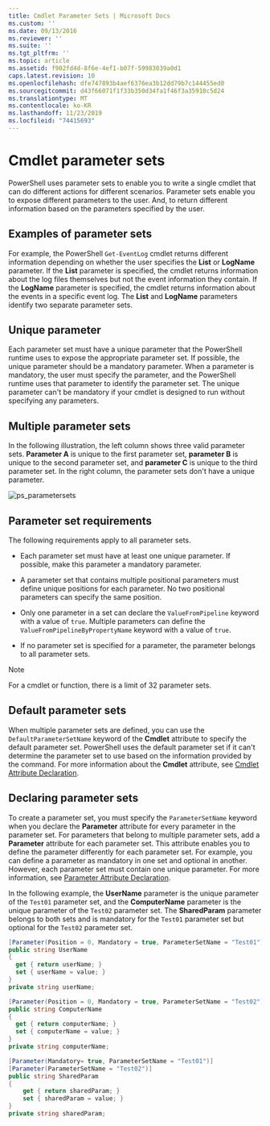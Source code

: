 ```yaml
---
title: Cmdlet Parameter Sets | Microsoft Docs
ms.custom: ''
ms.date: 09/13/2016
ms.reviewer: ''
ms.suite: ''
ms.tgt_pltfrm: ''
ms.topic: article
ms.assetid: f902fd4d-8f6e-4ef1-b07f-59983039a0d1
caps.latest.revision: 10
ms.openlocfilehash: dfe747893b4aef6376ea3b12dd79b7c144455ed0
ms.sourcegitcommit: d43f66071f1f33b350d34fa1f46f3a35910c5d24
ms.translationtype: MT
ms.contentlocale: ko-KR
ms.lasthandoff: 11/23/2019
ms.locfileid: "74415693"
---
```

# <a name="cmdlet-parameter-sets"></a>Cmdlet parameter sets

PowerShell uses parameter sets to enable you to write a single cmdlet that can do different actions for different scenarios. Parameter sets enable you to expose different parameters to the user. And, to return different information based on the parameters specified by the user.

## <a name="examples-of-parameter-sets"></a>Examples of parameter sets

For example, the PowerShell `Get-EventLog` cmdlet returns different information depending on whether the user specifies the **List** or **LogName** parameter. If the **List** parameter is specified, the cmdlet returns information about the log files themselves but not the event information they contain. If the **LogName** parameter is specified, the cmdlet returns information about the events in a specific event log. The **List** and **LogName** parameters identify two separate parameter sets.

## <a name="unique-parameter"></a>Unique parameter

Each parameter set must have a unique parameter that the PowerShell runtime uses to expose the appropriate parameter set. If possible, the unique parameter should be a mandatory parameter. When a parameter is mandatory, the user must specify the parameter, and the PowerShell runtime uses that parameter to identify the parameter set. The unique parameter can't be mandatory if your cmdlet is designed to run without specifying any parameters.

## <a name="multiple-parameter-sets"></a>Multiple parameter sets

In the following illustration, the left column shows three valid parameter sets. **Parameter A** is unique to the first parameter set, **parameter B** is unique to the second parameter set, and **parameter C** is unique to the third parameter set. In the right column, the parameter sets don't have a unique parameter.

![ps_parametersets](../media/ps-parametersets.gif)

## <a name="parameter-set-requirements"></a>Parameter set requirements

The following requirements apply to all parameter sets.

- Each parameter set must have at least one unique parameter. If possible, make this parameter a mandatory parameter.

- A parameter set that contains multiple positional parameters must define unique positions for each parameter. No two positional parameters can specify the same position.

- Only one parameter in a set can declare the `ValueFromPipeline` keyword with a value of `true`.
  Multiple parameters can define the `ValueFromPipelineByPropertyName` keyword with a value of `true`.

- If no parameter set is specified for a parameter, the parameter belongs to all parameter sets.

> [!NOTE]
> For a cmdlet or function, there is a limit of 32 parameter sets.

## <a name="default-parameter-sets"></a>Default parameter sets

When multiple parameter sets are defined, you can use the `DefaultParameterSetName` keyword of the **Cmdlet** attribute to specify the default parameter set. PowerShell uses the default parameter set if it can't determine the parameter set to use based on the information provided by the command. For more information about the **Cmdlet** attribute, see [Cmdlet Attribute Declaration](./cmdlet-attribute-declaration.md).

## <a name="declaring-parameter-sets"></a>Declaring parameter sets

To create a parameter set, you must specify the `ParameterSetName` keyword when you declare the **Parameter** attribute for every parameter in the parameter set. For parameters that belong to multiple parameter sets, add a **Parameter** attribute for each parameter set. This attribute enables you to define the parameter differently for each parameter set. For example, you can define a parameter as mandatory in one set and optional in another. However, each parameter set must contain one unique parameter. For more information, see [Parameter Attribute Declaration](parameter-attribute-declaration.md).

In the following example, the **UserName** parameter is the unique parameter of the `Test01` parameter set, and the **ComputerName** parameter is the unique parameter of the `Test02` parameter set. The **SharedParam** parameter belongs to both sets and is mandatory for the `Test01` parameter set but optional for the `Test02` parameter set.

```csharp
[Parameter(Position = 0, Mandatory = true, ParameterSetName = "Test01")]
public string UserName
{
  get { return userName; }
  set { userName = value; }
}
private string userName;

[Parameter(Position = 0, Mandatory = true, ParameterSetName = "Test02")]
public string ComputerName
{
  get { return computerName; }
  set { computerName = value; }
}
private string computerName;

[Parameter(Mandatory= true, ParameterSetName = "Test01")]
[Parameter(ParameterSetName = "Test02")]
public string SharedParam
{
    get { return sharedParam; }
    set { sharedParam = value; }
}
private string sharedParam;
```
